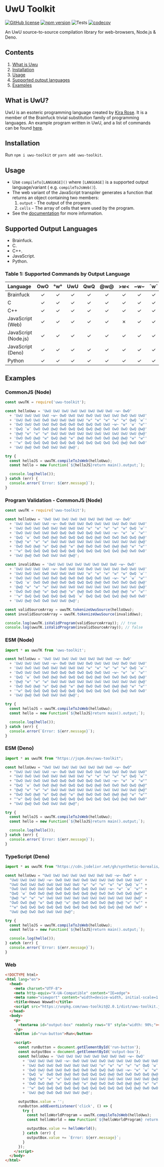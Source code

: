 # UwU Toolkit

[![GitHub license](https://img.shields.io/github/license/synthetic-borealis/uwu-toolkit)](https://github.com/synthetic-borealis/uwu-toolkit/blob/main/LICENSE)
[![npm version](https://badge.fury.io/js/uwu-toolkit.svg)](https://badge.fury.io/js/uwu-toolkit)
![Tests](https://github.com/synthetic-borealis/uwu-toolkit/actions/workflows/test.yml/badge.svg)
[![codecov](https://codecov.io/github/synthetic-borealis/uwu-toolkit/branch/main/graph/badge.svg?token=FNGQ35KT0M)](https://codecov.io/github/synthetic-borealis/uwu-toolkit)

An UwU source-to-source compilation library for web-browsers, Node.js & Deno.

## Contents

1. [What is Uwu](#what-is-uwu)
2. [Installation](#installation)
3. [Usage](#usage)
4. [Supported output languages](#supported-output-languages)
5. [Examples](#examples)

## What is UwU?

UwU is an esoteric programming language created by [Kira Rose](https://github.com/KiraDotRose). It
is a member of the Brainfuck trivial substitution family of programming languages. An example
program written in UwU, and a list of commands can be
found [here](https://github.com/KiraDotRose/UwU).

## Installation

Run `npm i uwu-toolkit` or `yarn add uwu-toolkit`.

## Usage

- Use `compileTo[LANGUAGE]()` where `[LANGUAGE]` is a supported output language/variant (
  e.g. `compileToJsWeb()`).
- The web variant of the JavaScript transpiler generates a function that returns an object
  containing two members:
  1. `output` - The output of the program.
  2. `cells` - The array of cells that were used by the program.
- See the [documentation](docs/API.md) for more information.

## Supported Output Languages

- Brainfuck.
- C.
- C++.
- JavaScript.
- Python.

### Table 1: Supported Commands by Output Language

| Language             |   OwO   |   °w°   |   UwU   |   QwQ   |   @w@   |   >w<   |  \~w\~  |   ¯w¯   | Memory Size    |
|:---------------------| :-----: | :-----: | :-----: | :-----: | :-----: | :-----: | :-----: | :-----: | :------------: |
| Brainfuck            | &check; | &check; | &check; | &check; | &check; | &check; | &check; | &check; | Not Applicable |
| C                    | &check; | &check; | &check; | &check; | &check; | &check; | &check; | &check; | 30,000         |
| C++                  | &check; | &check; | &check; | &check; | &check; | &check; | &check; | &check; | 30,000/Dynamic |
| JavaScript (Web)     | &check; | &check; | &check; | &check; | &check; | &cross; | &check; | &check; | 30,000/Dynamic |
| JavaScript (Node.js) | &check; | &check; | &check; | &check; | &check; | &check; | &check; | &check; | 30,000/Dynamic |
| JavaScript (Deno)    | &check; | &check; | &check; | &check; | &check; | &check; | &check; | &check; | 30,000/Dynamic |
| Python               | &check; | &check; | &check; | &check; | &check; | &check; | &check; | &check; | 30,000/Dynamic |

## Examples

### CommonJS (Node)

```javascript
const uwuTK = require('uwu-toolkit');

const helloUwu = 'UwU UwU UwU UwU UwU UwU UwU UwU ~w~ OwO'
  + 'UwU UwU UwU UwU ~w~ OwO UwU UwU OwO UwU UwU UwU OwO UwU UwU'
  + 'UwU OwO UwU OwO UwU UwU UwU UwU °w° °w° °w° °w° °w° QwQ ¯w¯'
  + 'OwO UwU OwO UwU OwO QwQ OwO OwO QwQ OwO UwU ~w~ °w° ¯w¯ °w°'
  + 'QwQ ¯w¯ OwO OwO @w@ OwO QwQ QwQ QwQ @w@ OwO OwO OwO QwQ @w@'
  + '@w@ °w° °w° °w° UwU UwU UwU UwU UwU UwU UwU UwU UwU UwU @w@'
  + 'OwO OwO @w@ °w° QwQ @w@ °w° @w@ OwO OwO OwO @w@ @w@ °w° °w°'
  + '°w° QwQ QwQ QwQ QwQ QwQ QwQ QwQ QwQ QwQ QwQ QwQ @w@ OwO OwO'
  + 'UwU @w@ OwO OwO UwU UwU @w@';

try {
  const helloJS = uwuTK.compileToJsWeb(helloUwu);
  const hello = new Function(`${helloJS}return main().output;`);

  console.log(hello());
} catch (err) {
  console.error(`Error: ${err.message}`);
}
```

### Program Validation - CommonJS (Node)

```javascript
const uwuTK = require('uwu-toolkit');

const helloUwu = 'UwU UwU UwU UwU UwU UwU UwU UwU ~w~ OwO'
  + 'UwU UwU UwU UwU ~w~ OwO UwU UwU OwO UwU UwU UwU OwO UwU UwU'
  + 'UwU OwO UwU OwO UwU UwU UwU UwU °w° °w° °w° °w° °w° QwQ ¯w¯'
  + 'OwO UwU OwO UwU OwO QwQ OwO OwO QwQ OwO UwU ~w~ °w° ¯w¯ °w°'
  + 'QwQ ¯w¯ OwO OwO @w@ OwO QwQ QwQ QwQ @w@ OwO OwO OwO QwQ @w@'
  + '@w@ °w° °w° °w° UwU UwU UwU UwU UwU UwU UwU UwU UwU UwU @w@'
  + 'OwO OwO @w@ °w° QwQ @w@ °w° @w@ OwO OwO OwO @w@ @w@ °w° °w°'
  + '°w° QwQ QwQ QwQ QwQ QwQ QwQ QwQ QwQ QwQ QwQ QwQ @w@ OwO OwO'
  + 'UwU @w@ OwO OwO UwU UwU @w@';

const invalidUwu = 'UwU UwU UwU UwU UwU UwU UwU UwU ~w~ OwO'
  + 'UwU UwU UwU UwU ~w~ OwO UwU UwU OwO UwU UwU UwU OwO UwU UwU'
  + 'UwU OwO UwU OwO UwU UwU UwU UwU °w° °w° °w° °w° °w° QwQ ¯w¯'
  + 'OwO UwU OwO UwU OwO QwQ OwO OwO QwQ OwO UwU ~w~ °w° ¯w¯ °w°'
  + 'QwQ ¯w¯ OwO OwO @w@ OwO QwQ QwQ QwQ @w@ OwO OwO OwO QwQ @w@'
  + '@w@ °w° °w° °w° UwU UwU UwU UwU UwU UwU UwU UwU UwU UwU @w@'
  + 'OwO OwO @w@ °w° QwQ @w@ °w° @w@ OwO OwO OwO @w@ @w@ °w° °w°'
  + '°w° QwQ QwQ QwQ QwQ QwQ QwQ ¯w¯ QwQ QwQ QwQ QwQ @w@ OwO OwO'
  + 'UwU @w@ OwO OwO UwU UwU @w@';

const validSourceArray = uwuTK.tokenizeUwuSource(helloUwu);
const invalidSourceArray = uwuTK.tokenizeUwuSource(invalidUwu);

console.log(uwuTK.isValidProgram(validSourceArray)); // true
console.log(uwuTK.isValidProgram(invalidSourceArray)); // false
```

### ESM (Node)

```javascript
import * as uwuTK from 'uwu-toolkit';

const helloUwu = 'UwU UwU UwU UwU UwU UwU UwU UwU ~w~ OwO'
  + 'UwU UwU UwU UwU ~w~ OwO UwU UwU OwO UwU UwU UwU OwO UwU UwU'
  + 'UwU OwO UwU OwO UwU UwU UwU UwU °w° °w° °w° °w° °w° QwQ ¯w¯'
  + 'OwO UwU OwO UwU OwO QwQ OwO OwO QwQ OwO UwU ~w~ °w° ¯w¯ °w°'
  + 'QwQ ¯w¯ OwO OwO @w@ OwO QwQ QwQ QwQ @w@ OwO OwO OwO QwQ @w@'
  + '@w@ °w° °w° °w° UwU UwU UwU UwU UwU UwU UwU UwU UwU UwU @w@'
  + 'OwO OwO @w@ °w° QwQ @w@ °w° @w@ OwO OwO OwO @w@ @w@ °w° °w°'
  + '°w° QwQ QwQ QwQ QwQ QwQ QwQ QwQ QwQ QwQ QwQ QwQ @w@ OwO OwO'
  + 'UwU @w@ OwO OwO UwU UwU @w@';

try {
  const helloJS = uwuTK.compileToJsWeb(helloUwu);
  const hello = new Function(`${helloJS}return main().output;`);

  console.log(hello());
} catch (err) {
  console.error(`Error: ${err.message}`);
}
```

### ESM (Deno)

```javascript
import * as uwuTK from "https://jspm.dev/uwu-toolkit";

const helloUwu = "UwU UwU UwU UwU UwU UwU UwU UwU ~w~ OwO"
  + "UwU UwU UwU UwU ~w~ OwO UwU UwU OwO UwU UwU UwU OwO UwU UwU"
  + "UwU OwO UwU OwO UwU UwU UwU UwU °w° °w° °w° °w° °w° QwQ ¯w¯"
  + "OwO UwU OwO UwU OwO QwQ OwO OwO QwQ OwO UwU ~w~ °w° ¯w¯ °w°"
  + "QwQ ¯w¯ OwO OwO @w@ OwO QwQ QwQ QwQ @w@ OwO OwO OwO QwQ @w@"
  + "@w@ °w° °w° °w° UwU UwU UwU UwU UwU UwU UwU UwU UwU UwU @w@"
  + "OwO OwO @w@ °w° QwQ @w@ °w° @w@ OwO OwO OwO @w@ @w@ °w° °w°"
  + "°w° QwQ QwQ QwQ QwQ QwQ QwQ QwQ QwQ QwQ QwQ QwQ @w@ OwO OwO"
  + "UwU @w@ OwO OwO UwU UwU @w@";

try {
  const helloJS = uwuTK.compileToJsWeb(helloUwu);
  const hello = new Function(`${helloJS}return main().output;`);

  console.log(hello());
} catch (err) {
  console.error(`Error: ${err.message}`);
}
```

### TypeScript (Deno)

```typescript
import * as uwuTK from "https://cdn.jsdelivr.net/gh/synthetic-borealis/uwu-toolkit/deno/index.ts";

const helloUwu = "UwU UwU UwU UwU UwU UwU UwU UwU ~w~ OwO" +
  "UwU UwU UwU UwU ~w~ OwO UwU UwU OwO UwU UwU UwU OwO UwU UwU" +
  "UwU OwO UwU OwO UwU UwU UwU UwU °w° °w° °w° °w° °w° QwQ ¯w¯" +
  "OwO UwU OwO UwU OwO QwQ OwO OwO QwQ OwO UwU ~w~ °w° ¯w¯ °w°" +
  "QwQ ¯w¯ OwO OwO @w@ OwO QwQ QwQ QwQ @w@ OwO OwO OwO QwQ @w@" +
  "@w@ °w° °w° °w° UwU UwU UwU UwU UwU UwU UwU UwU UwU UwU @w@" +
  "OwO OwO @w@ °w° QwQ @w@ °w° @w@ OwO OwO OwO @w@ @w@ °w° °w°" +
  "°w° QwQ QwQ QwQ QwQ QwQ QwQ QwQ QwQ QwQ QwQ QwQ @w@ OwO OwO" +
  "UwU @w@ OwO OwO UwU UwU @w@";

try {
  const helloJS = uwuTK.compileToJsWeb(helloUwu);
  const hello = new Function(`${helloJS}return main().output;`);

  console.log(hello());
} catch (err) {
  console.error(`Error: ${err.message}`);
}
```

### Web

```html
<!DOCTYPE html>
<html lang="en">
  <head>
    <meta charset="UTF-8">
    <meta http-equiv="X-UA-Compatible" content="IE=edge">
    <meta name="viewport" content="width=device-width, initial-scale=1.0">
    <title>Hewwo Wowwd!</title>
    <script src="https://unpkg.com/uwu-toolkit@2.0.1/dist/uwu-toolkit.js"></script>
  </head>
  <body>
    <p>
      <textarea id="output-box" readonly rows="8" style="width: 90%;"></textarea>
    </p>
    <button id="run-button">Run</button>

    <script>
      const runButton = document.getElementById('run-button');
      const outputBox = document.getElementById('output-box');
      const helloUwu = 'UwU UwU UwU UwU UwU UwU UwU UwU ~w~ OwO'
        + 'UwU UwU UwU UwU ~w~ OwO UwU UwU OwO UwU UwU UwU OwO UwU UwU'
        + 'UwU OwO UwU OwO UwU UwU UwU UwU °w° °w° °w° °w° °w° QwQ ¯w¯'
        + 'OwO UwU OwO UwU OwO QwQ OwO OwO QwQ OwO UwU ~w~ °w° ¯w¯ °w°'
        + 'QwQ ¯w¯ OwO OwO @w@ OwO QwQ QwQ QwQ @w@ OwO OwO OwO QwQ @w@'
        + '@w@ °w° °w° °w° UwU UwU UwU UwU UwU UwU UwU UwU UwU UwU @w@'
        + 'OwO OwO @w@ °w° QwQ @w@ °w° @w@ OwO OwO OwO @w@ @w@ °w° °w°'
        + '°w° QwQ QwQ QwQ QwQ QwQ QwQ QwQ QwQ QwQ QwQ QwQ @w@ OwO OwO'
        + 'UwU @w@ OwO OwO UwU UwU @w@';

      outputBox.value = '';
      runButton.addEventListener('click', () => {
        try {
          const helloWorldProgram = uwuTK.compileToJsWeb(helloUwu);
          const helloWorld = new Function(`${helloWorldProgram} return main().output;`);

          outputBox.value += helloWorld();
        } catch (err) {
          outputBox.value += `Error: ${err.message}`;
        }
      });
    </script>
  </body>
</html>
```
